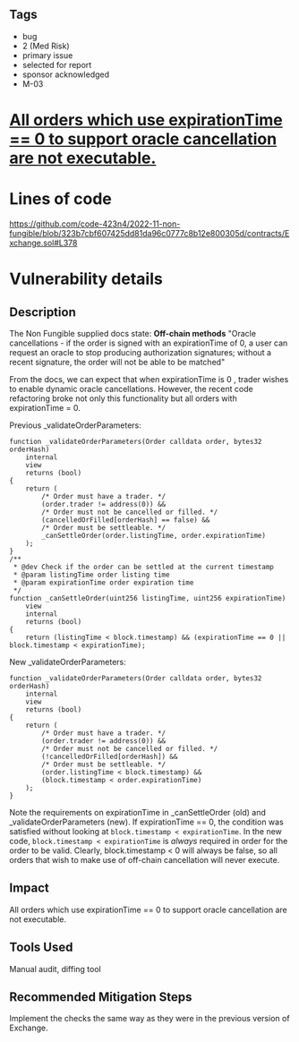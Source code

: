 ## Tags

- bug
- 2 (Med Risk)
- primary issue
- selected for report
- sponsor acknowledged
- M-03

# [All orders which use expirationTime == 0 to support oracle cancellation are not executable.](https://github.com/code-423n4/2022-11-non-fungible-findings/issues/181) 

# Lines of code

https://github.com/code-423n4/2022-11-non-fungible/blob/323b7cbf607425dd81da96c0777c8b12e800305d/contracts/Exchange.sol#L378


# Vulnerability details

## Description

The Non Fungible supplied docs state:
**Off-chain methods**
"Oracle cancellations - if the order is signed with an expirationTime of 0, a user can request an oracle to stop producing authorization signatures; without a recent signature, the order will not be able to be matched"

From the docs, we can expect that when expirationTime is 0 , trader wishes to enable dynamic oracle cancellations. However, the recent code refactoring broke not only this functionality but all orders with expirationTime = 0.

Previous \_validateOrderParameters:
```
function _validateOrderParameters(Order calldata order, bytes32 orderHash)
    internal
    view
    returns (bool)
{
    return (
        /* Order must have a trader. */
        (order.trader != address(0)) &&
        /* Order must not be cancelled or filled. */
        (cancelledOrFilled[orderHash] == false) &&
        /* Order must be settleable. */
        _canSettleOrder(order.listingTime, order.expirationTime)
    );
}
/**
 * @dev Check if the order can be settled at the current timestamp
 * @param listingTime order listing time
 * @param expirationTime order expiration time
 */
function _canSettleOrder(uint256 listingTime, uint256 expirationTime)
    view
    internal
    returns (bool)
{
    return (listingTime < block.timestamp) && (expirationTime == 0 || block.timestamp < expirationTime);
```

New \_validateOrderParameters:
```
function _validateOrderParameters(Order calldata order, bytes32 orderHash)
    internal
    view
    returns (bool)
{
    return (
        /* Order must have a trader. */
        (order.trader != address(0)) &&
        /* Order must not be cancelled or filled. */
        (!cancelledOrFilled[orderHash]) &&
        /* Order must be settleable. */
        (order.listingTime < block.timestamp) &&
        (block.timestamp < order.expirationTime)
    );
}
```

Note the requirements on expirationTime in \_canSettleOrder (old) and \_validateOrderParameters (new).
If expirationTime == 0, the condition was satisfied without looking at `block.timestamp < expirationTime`.
In the new code, `block.timestamp < expirationTime` is *always* required in order for the order to be valid. Clearly, block.timestamp < 0 will always be false, so all orders that wish to make use of off-chain cancellation will never execute.

## Impact

All orders which use expirationTime == 0 to support oracle cancellation are not executable.

## Tools Used

Manual audit, diffing tool

## Recommended Mitigation Steps

Implement the checks the same way as they were in the previous version of Exchange.